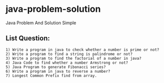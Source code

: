 # java-problem-solution
Java Problem And Solution Simple

## List Question:

    1) Write a program in java to check whether a number is prime or not?
    2) Write a program to find a string is palindrome or not? 
    3) Write a program to find the factorial of a number in java? 
    4) Java Code to find whether a number Armstrong or not? 
    5) Java Program to generate Fibonacci series?
    6) Write a program in java to reverse a number?  
    7) Longest Common Prefix find from array.
